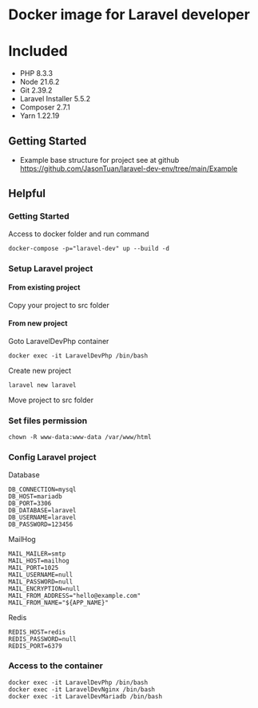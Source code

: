 Docker image for Laravel developer
=====

# Included
- PHP 8.3.3
- Node 21.6.2
- Git 2.39.2
- Laravel Installer 5.5.2
- Composer 2.7.1
- Yarn 1.22.19

## Getting Started
- Example base structure for project see at github https://github.com/JasonTuan/laravel-dev-env/tree/main/Example

## Helpful
### Getting Started
Access to docker folder and run command
```shell
docker-compose -p="laravel-dev" up --build -d
```

### Setup Laravel project
#### From existing project
Copy your project to src folder
#### From new project
Goto LaravelDevPhp container
```shell
docker exec -it LaravelDevPhp /bin/bash
```
Create new project
```shell
laravel new laravel
```
Move project to src folder
### Set files permission
```shell
chown -R www-data:www-data /var/www/html
```

### Config Laravel project
Database
```shell
DB_CONNECTION=mysql
DB_HOST=mariadb
DB_PORT=3306
DB_DATABASE=laravel
DB_USERNAME=laravel
DB_PASSWORD=123456
```
MailHog
```shell
MAIL_MAILER=smtp
MAIL_HOST=mailhog
MAIL_PORT=1025
MAIL_USERNAME=null
MAIL_PASSWORD=null
MAIL_ENCRYPTION=null
MAIL_FROM_ADDRESS="hello@example.com"
MAIL_FROM_NAME="${APP_NAME}"
```
Redis
```shell
REDIS_HOST=redis
REDIS_PASSWORD=null
REDIS_PORT=6379
```

### Access to the container
```shell
docker exec -it LaravelDevPhp /bin/bash
docker exec -it LaravelDevNginx /bin/bash
docker exec -it LaravelDevMariadb /bin/bash
```